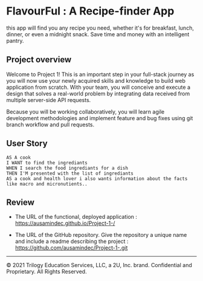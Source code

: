 # FlavourFul : A Recipe-finder App
this app will find you any recipe you need, whether it's for breakfast, lunch, dinner, or even a midnight snack. Save time and money with an intelligent pantry.


## Project overview

Welcome to Project 1! This is an important step in your full-stack journey as you will now use your newly acquired skills and knowledge to build web application from scratch. With your team, you will conceive and execute a design that solves a real-world problem by integrating data received from multiple server-side API requests. 

Because you will be working collaboratively, you will learn agile development methodologies and implement feature and bug fixes using git branch workflow and pull requests.


## User Story

```
AS A cook 
I WANT to find the ingrediants
WHEN I search the food ingrediants for a dish
THEN I'M presented with the list of ingrediants 
AS a cook and health lover i also wants information about the facts like macro and micronutients..

```


## Review


* The URL of the functional, deployed application : https://ausamindec.github.io/Project-1-/

* The URL of the GitHub repository. Give the repository a unique name and include a readme describing the project : https://github.com/ausamindec/Project-1-.git

- - -
© 2021 Trilogy Education Services, LLC, a 2U, Inc. brand. Confidential and Proprietary. All Rights Reserved.
